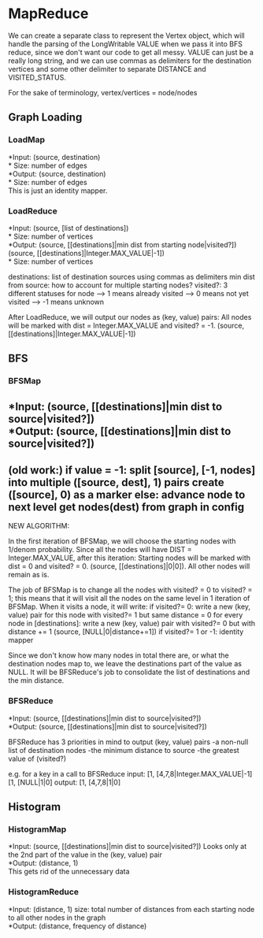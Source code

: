 MapReduce
=========

We can create a separate class to represent the Vertex object, which will handle the parsing of the LongWritable VALUE when we pass it into BFS reduce, since we don't want our code to get all messy. VALUE can just be a really long string, and we can use commas as delimiters for the destination vertices and some other delimiter to separate DISTANCE and VISITED_STATUS.

For the sake of terminology, vertex/vertices = node/nodes

## Graph Loading
### LoadMap
*Input: (source, destination)  
    * Size: number of edges  
*Output: (source, destination)   
    * Size: number of edges  
This is just an identity mapper.  

### LoadReduce
*Input: (source, [list of destinations])  
    * Size: number of vertices  
*Output: (source, [[destinations]|min dist from starting node|visited?])
	 (source, [[destinations]|Integer.MAX_VALUE|-1])  
    * Size: number of vertices

destinations: list of destination sources using commas as delimiters
min dist from source: how to account for multiple starting nodes?
visited?: 3 different statuses for node
--> 1 means already visited
--> 0 means not yet visited
--> -1 means unknown

After LoadReduce, we will output our nodes as (key, value) pairs:
All nodes will be marked with dist = Integer.MAX_VALUE and visited? = -1.
    	  (source, [[destinations]|Integer.MAX_VALUE|-1])

## BFS
### BFSMap  
*Input: (source, [[destinations]|min dist to source|visited?])  
*Output: (source, [[destinations]|min dist to source|visited?])
---------------------------------
(old work:)
if value = -1:
	split [source], [-1, nodes] into multiple ([source, dest], 1) pairs
	create ([source], 0) as a marker
else:
	advance node to next level
	get nodes(dest) from graph in config 
---------------------------------

NEW ALGORITHM:

In the first iteration of BFSMap, we will choose the starting nodes with 1/denom probability. Since all the nodes will have DIST = Integer.MAX_VALUE, after this iteration:
   Starting nodes will be marked with dist = 0 and visited? = 0.
	 (source, [[destinations]|0|0]).
All other nodes will remain as is.

The job of BFSMap is to change all the nodes with visited? = 0 to visited? = 1; this means that it will visit all the nodes on the same level in 1 iteration of BFSMap. When it visits a node, it will write:
    if visited?= 0:
       write a new (key, value) pair for this node with visited?= 1 but same distance = 0
       for every node in [destinations]:
       	   write a new (key, value) pair with visited?= 0 but with distance += 1
	   (source, [NULL|0|distance+=1])
    if visited?= 1 or -1:
       identity mapper

Since we don't know how many nodes in total there are, or what the destination nodes map to, we leave the destinations part of the value as NULL. It will be BFSReduce's job to consolidate the list of destinations and the min distance.


### BFSReduce
*Input: (source, [[destinations]|min dist to source|visited?])  
*Output: (source, [[destinations]|min dist to source|visited?])

BFSReduce has 3 priorities in mind to output (key, value) pairs
-a non-null list of destination nodes
-the minimum distance to source
-the greatest value of (visited?)

e.g. for a key in a call to BFSReduce
input:
[1, [4,7,8|Integer.MAX_VALUE|-1]
[1, [NULL|1|0]
output:
[1, [4,7,8|1|0]

## Histogram
### HistogramMap
*Input: (source, [[destinations]|min dist to source|visited?])
	Looks only at the 2nd part of the value in the (key, value) pair  
*Output: (distance, 1)  
This gets rid of the unnecessary data  

### HistogramReduce
*Input: (distance, 1)
size: total number of distances from each starting node to all other nodes in the graph  
*Output: (distance, frequency of distance)

